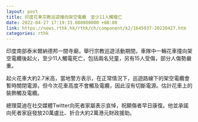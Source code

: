 ```yaml
---
layout: post
title: 印度花車宗教巡遊撞向架空電纜　至少11人觸電亡
date: 2022-04-27 17:19:33.000000000 +08:00
link: https://news.rthk.hk/rthk/ch/component/k2/1645937-20220427.htm
categories: rthk
---
```


印度南部泰米爾納德邦一間寺廟，舉行宗教巡遊活動期間，車隊中一輛花車撞向架空電纜後起火，至少11人觸電死亡，包括兩名兒童，另有15人受傷，部分人傷勢嚴重。

起火花車大約2.7米高，當地警方表示，在正常情況下，巡遊路線下的架空電纜會暫時關閉電源，但今次花車高度不會觸及電纜，因此沒有切斷電源。估計花車上的裝飾觸及電纜。

總理莫迪在社交媒體Twitter向死者家屬表示哀悼，祝願傷者早日康復。他並承諾向死者家庭發放20萬盧比、折合大約2萬港元財政援助。
